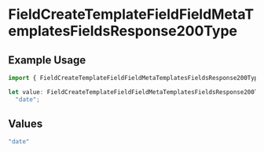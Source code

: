 # FieldCreateTemplateFieldFieldMetaTemplatesFieldsResponse200Type

## Example Usage

```typescript
import { FieldCreateTemplateFieldFieldMetaTemplatesFieldsResponse200Type } from "@documenso/sdk-typescript/models/operations";

let value: FieldCreateTemplateFieldFieldMetaTemplatesFieldsResponse200Type =
  "date";
```

## Values

```typescript
"date"
```